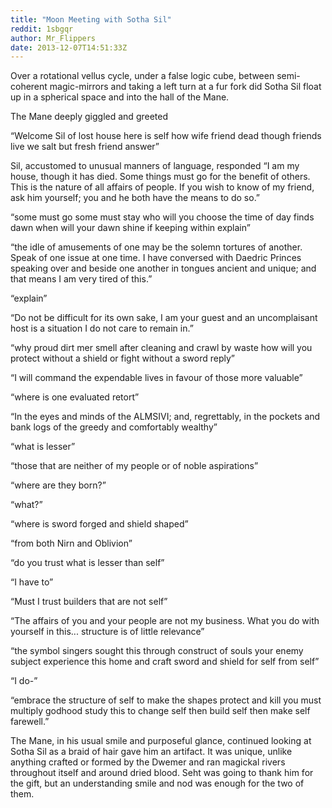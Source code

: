 ```yaml
---
title: "Moon Meeting with Sotha Sil"
reddit: 1sbgqr
author: Mr_Flippers
date: 2013-12-07T14:51:33Z
---
```


Over a rotational vellus cycle, under a false logic cube, between semi-coherent magic-mirrors and taking a left turn at a fur fork did Sotha Sil float up in a spherical space and into the hall of the Mane.

The Mane deeply giggled and greeted 

“Welcome Sil of lost house here is self how wife friend dead though friends live we salt but fresh friend answer”

Sil, accustomed to unusual manners of language, responded “I am my house, though it has died. Some things must go for the benefit of others. This is the nature of all affairs of people. If you wish to know of my friend, ask him yourself; you and he both have the means to do so.”

“some must go some must stay who will you choose the time of day finds dawn when will your dawn shine if keeping within explain”

“the idle of amusements of one may be the solemn tortures of another. Speak of one issue at one time. I have conversed with Daedric Princes speaking over and beside one another in tongues ancient and unique; and that means I am very tired of this.”

“explain”

“Do not be difficult for its own sake, I am your guest and an uncomplaisant host is a situation I do not care to remain in.”

“why proud dirt mer smell after cleaning and crawl by waste how will you protect without a shield or fight without a sword reply”

“I will command the expendable lives in favour of those more valuable”

“where is one evaluated retort”

“In the eyes and minds of the ALMSIVI; and, regrettably, in the pockets and bank logs of the greedy and comfortably wealthy”

“what is lesser”

“those that are neither of my people or of noble aspirations”

“where are they born?”

“what?”

“where is sword forged and shield shaped”

“from both Nirn and Oblivion”

“do you trust what is lesser than self”

“I have to”

“Must I trust builders that are not self”

“The affairs of you and your people are not my business. What you do with yourself in this... structure is of little relevance”

“the symbol singers sought this through construct of souls your enemy subject experience this home and craft sword and shield for self from self”

“I do-”

“embrace the structure of self to make the shapes protect and kill you must multiply godhood study this to change self then build self then make self farewell.”

The Mane, in his usual smile and purposeful glance, continued looking at Sotha Sil as a braid of hair gave him an artifact. It was unique, unlike anything crafted or formed by the Dwemer and ran magickal rivers throughout itself and around dried blood. Seht was going to thank him for the gift, but an understanding smile and nod was enough for the two of them.
